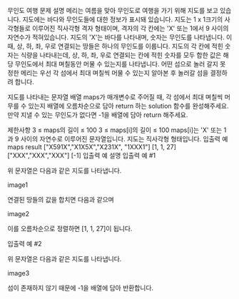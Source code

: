 무인도 여행
문제 설명
메리는 여름을 맞아 무인도로 여행을 가기 위해 지도를 보고 있습니다. 지도에는 바다와 무인도들에 대한 정보가 표시돼 있습니다. 지도는 1 x 1크기의 사각형들로 이루어진 직사각형 격자 형태이며, 격자의 각 칸에는 'X' 또는 1에서 9 사이의 자연수가 적혀있습니다. 지도의 'X'는 바다를 나타내며, 숫자는 무인도를 나타냅니다. 이때, 상, 하, 좌, 우로 연결되는 땅들은 하나의 무인도를 이룹니다. 지도의 각 칸에 적힌 숫자는 식량을 나타내는데, 상, 하, 좌, 우로 연결되는 칸에 적힌 숫자를 모두 합한 값은 해당 무인도에서 최대 며칠동안 머물 수 있는지를 나타냅니다. 어떤 섬으로 놀러 갈지 못 정한 메리는 우선 각 섬에서 최대 며칠씩 머물 수 있는지 알아본 후 놀러갈 섬을 결정하려 합니다.

지도를 나타내는 문자열 배열 maps가 매개변수로 주어질 때, 각 섬에서 최대 며칠씩 머무를 수 있는지 배열에 오름차순으로 담아 return 하는 solution 함수를 완성해주세요. 만약 지낼 수 있는 무인도가 없다면 -1을 배열에 담아 return 해주세요.

제한사항
3 ≤ maps의 길이 ≤ 100
3 ≤ maps[i]의 길이 ≤ 100
maps[i]는 'X' 또는 1 과 9 사이의 자연수로 이루어진 문자열입니다.
지도는 직사각형 형태입니다.
입출력 예
maps	result
["X591X","X1X5X","X231X", "1XXX1"]	[1, 1, 27]
["XXX","XXX","XXX"]	[-1]
입출력 예 설명
입출력 예 #1

위 문자열은 다음과 같은 지도를 나타냅니다.

image1

연결된 땅들의 값을 합치면 다음과 같으며

image2

이를 오름차순으로 정렬하면 [1, 1, 27]이 됩니다.

입출력 예 #2

위 문자열은 다음과 같은 지도를 나타냅니다.

image3

섬이 존재하지 않기 때문에 -1을 배열에 담아 반환합니다.